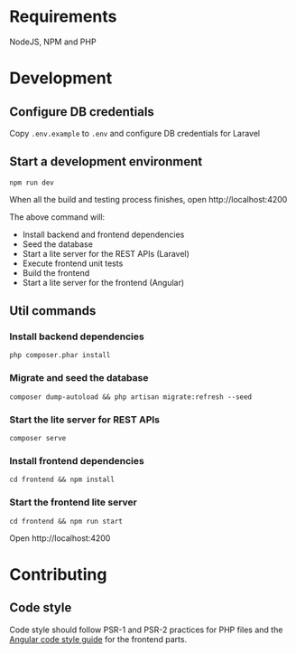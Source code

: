 # Requirements

NodeJS, NPM and PHP

# Development

## Configure DB credentials

Copy `.env.example` to `.env` and configure DB credentials for Laravel


## Start a development environment

    npm run dev
    
When all the build and testing process finishes, open http://localhost:4200
    
The above command will:
* Install backend and frontend dependencies
* Seed the database
* Start a lite server for the REST APIs (Laravel)
* Execute frontend unit tests
* Build the frontend
* Start a lite server for the frontend (Angular)


## Util commands


### Install backend dependencies

    php composer.phar install

### Migrate and seed the database

    composer dump-autoload && php artisan migrate:refresh --seed
    
### Start the lite server for REST APIs

    composer serve
    
### Install frontend dependencies

    cd frontend && npm install
    
### Start the frontend lite server

    cd frontend && npm run start

Open http://localhost:4200

# Contributing

## Code style

Code style should follow PSR-1 and PSR-2 practices for PHP files and the [Angular code style guide](https://angular.io/guide/styleguide) for the frontend parts.
